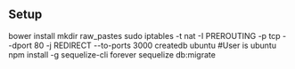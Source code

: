 

## Setup

bower install
mkdir raw_pastes
sudo iptables -t nat -I PREROUTING -p tcp --dport 80 -j REDIRECT --to-ports 3000
createdb ubuntu  #User is ubuntu
npm install -g sequelize-cli forever
sequelize db:migrate